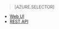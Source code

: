 <!-- not suitable for Mooncake -->

> [AZURE.SELECTOR]
- [Web UI](/documentation/articles/hdinsight-hadoop-manage-ambari/)
- [REST API](/documentation/articles/hdinsight-hadoop-manage-ambari-rest-api/)